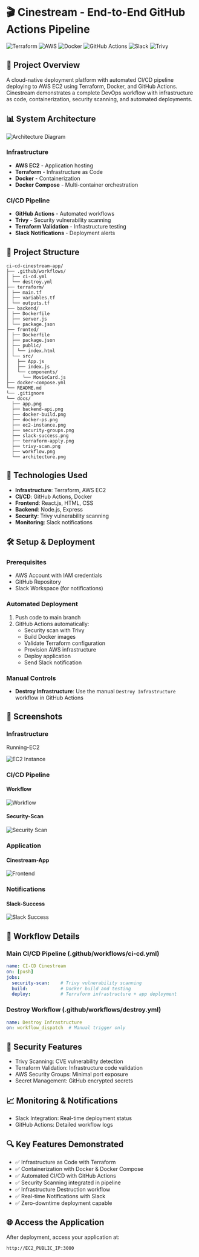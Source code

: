 # 🎬 **Cinestream** - End-to-End GitHub Actions Pipeline
![Terraform](https://img.shields.io/badge/IaC-Terraform-623CE4?logo=terraform)
![AWS](https://img.shields.io/badge/Cloud-AWS-FF9900?logo=amazonaws)
![Docker](https://img.shields.io/badge/Container-Docker-2496ED?logo=docker)
![GitHub Actions](https://img.shields.io/badge/CI/CD-GitHub_Actions-2088FF?logo=githubactions)
![Slack](https://img.shields.io/badge/Notifications-Slack-4A154B?logo=slack)
![Trivy](https://img.shields.io/badge/Security-Trivy-1904DA?logo=aquasec)

## 🚀 Project Overview
A cloud-native deployment platform with automated CI/CD pipeline deploying to AWS EC2 using Terraform, Docker, and GitHub Actions. Cinestream demonstrates a complete DevOps workflow with infrastructure as code, containerization, security scanning, and automated deployments.


## 📊 System Architecture
![Architecture Diagram](docs/architecture.png)

### Infrastructure
- **AWS EC2** - Application hosting
- **Terraform** - Infrastructure as Code
- **Docker** - Containerization
- **Docker Compose** - Multi-container orchestration

### CI/CD Pipeline
- **GitHub Actions** - Automated workflows
- **Trivy** - Security vulnerability scanning
- **Terraform Validation** - Infrastructure testing
- **Slack Notifications** - Deployment alerts
  
## 📁 Project Structure
```text
ci-cd-cinestream-app/
├── .github/workflows/
│ ├── ci-cd.yml 
│ └── destroy.yml 
├── terraform/
│ ├── main.tf 
│ ├── variables.tf 
│ └── outputs.tf 
├── backend/
│ ├── Dockerfile
│ ├── server.js
│ └── package.json
├── fronted/
│ ├── Dockerfile
│ ├── package.json
│ ├── public/
│ │ └── index.html 
│ └── src/  
│   ├── App.js
│   ├── index.js
│   └── components/
│     └── MovieCard.js
├── docker-compose.yml
└── README.md
└── .gitignore
└── docs/
  ├── app.png
  ├── backend-api.png
  ├── docker-build.png
  ├── docker-ps.png
  ├── ec2-instance.png
  ├── security-groups.png
  ├── slack-success.png
  ├── terraform-apply.png
  ├── trivy-scan.png
  ├── workflow.png
  └── architecture.png
```
## 🔧 Technologies Used
- **Infrastructure**: Terraform, AWS EC2
- **CI/CD**: GitHub Actions, Docker
- **Frontend**: React.js, HTML, CSS
- **Backend**: Node.js, Express
- **Security**: Trivy vulnerability scanning
- **Monitoring**: Slack notifications

## 🛠️ Setup & Deployment

### Prerequisites
- AWS Account with IAM credentials
- GitHub Repository
- Slack Workspace (for notifications)

### Automated Deployment
1. Push code to main branch
2. GitHub Actions automatically:
   - Security scan with Trivy
   - Build Docker images
   - Validate Terraform configuration
   - Provision AWS infrastructure
   - Deploy application
   - Send Slack notification
  
### Manual Controls
- **Destroy Infrastructure**: Use the manual `Destroy Infrastructure` workflow in GitHub Actions
  
## 📸 Screenshots

### Infrastructure
Running-EC2

![EC2 Instance](docs/ec2-instance.png)


### CI/CD Pipeline
#### Workflow

![Workflow](docs/workflow.png)

#### Security-Scan

![Security Scan](docs/trivy-scan.png)

### Application

#### Cinestream-App

![Frontend](docs/app.png)

### Notifications

#### Slack-Success

![Slack Success](docs/slack-success.png)

## 🔄 Workflow Details
### Main CI/CD Pipeline (.github/workflows/ci-cd.yml)
```yaml
name: CI-CD Cinestream
on: [push]
jobs:
  security-scan:    # Trivy vulnerability scanning
  build:            # Docker build and testing
  deploy:           # Terraform infrastructure + app deployment
```
### Destroy Workflow (.github/workflows/destroy.yml)
```yaml
name: Destroy Infrastructure
on: workflow_dispatch  # Manual trigger only
```
## 🚨 Security Features

- Trivy Scanning: CVE vulnerability detection
- Terraform Validation: Infrastructure code validation
- AWS Security Groups: Minimal port exposure
- Secret Management: GitHub encrypted secrets

## 📈 Monitoring & Notifications

- Slack Integration: Real-time deployment status
- GitHub Actions: Detailed workflow logs

## 🔍 Key Features Demonstrated
- ✅ Infrastructure as Code with Terraform
- ✅ Containerization with Docker & Docker Compose
- ✅ Automated CI/CD with GitHub Actions
- ✅ Security Scanning integrated in pipeline
- ✅ Infrastructure Destruction workflow
- ✅ Real-time Notifications with Slack
- ✅ Zero-downtime deployment capable

## 🌐 Access the Application
After deployment, access your application at:
```bash
http://EC2_PUBLIC_IP:3000
```
